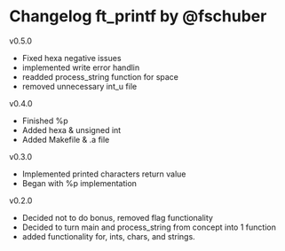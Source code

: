 # Changelog ft_printf by @fschuber

v0.5.0
- Fixed hexa negative issues
- implemented write error handlin
- readded process_string function for space
- removed unnecessary int_u file

v0.4.0
- Finished %p
- Added hexa & unsigned int
- Added Makefile & .a file

v0.3.0
- Implemented printed characters return value
- Began with %p implementation

v0.2.0
- Decided not to do bonus, removed flag functionality
- Decided to turn main and process_string from concept into 1 function
- added functionality for, ints, chars, and strings.